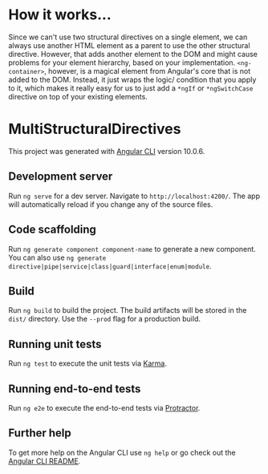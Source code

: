 # How it works...

Since we can't use two structural directives on a single element, we can always use another HTML element as a parent to use the other structural directive. However, that adds another element to the DOM and might cause problems for your element hierarchy, based on your implementation. `<ng-container>`, however, is a magical element from Angular's core that is not added to the DOM. Instead, it just wraps the logic/ condition that you apply to it, which makes it really easy for us to just add a `*ngIf` or `*ngSwitchCase` directive on top of your existing elements.

# MultiStructuralDirectives

This project was generated with [Angular CLI](https://github.com/angular/angular-cli) version 10.0.6.

## Development server

Run `ng serve` for a dev server. Navigate to `http://localhost:4200/`. The app will automatically reload if you change any of the source files.

## Code scaffolding

Run `ng generate component component-name` to generate a new component. You can also use `ng generate directive|pipe|service|class|guard|interface|enum|module`.

## Build

Run `ng build` to build the project. The build artifacts will be stored in the `dist/` directory. Use the `--prod` flag for a production build.

## Running unit tests

Run `ng test` to execute the unit tests via [Karma](https://karma-runner.github.io).

## Running end-to-end tests

Run `ng e2e` to execute the end-to-end tests via [Protractor](http://www.protractortest.org/).

## Further help

To get more help on the Angular CLI use `ng help` or go check out the [Angular CLI README](https://github.com/angular/angular-cli/blob/master/README.md).

